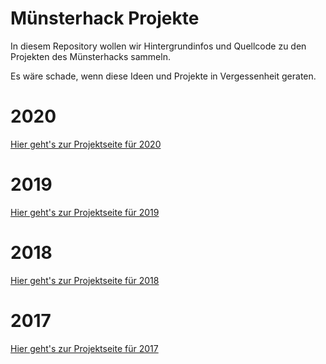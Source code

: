 # Münsterhack Projekte

In diesem Repository wollen wir Hintergrundinfos und Quellcode zu den Projekten des Münsterhacks sammeln.

Es wäre schade, wenn diese Ideen und Projekte in Vergessenheit geraten.

# 2020

[Hier geht's zur Projektseite für 2020](2020.md)

# 2019

[Hier geht's zur Projektseite für 2019](2019.md)

# 2018

[Hier geht's zur Projektseite für 2018](2018.md)

# 2017

[Hier geht's zur Projektseite für 2017](2017.md)
